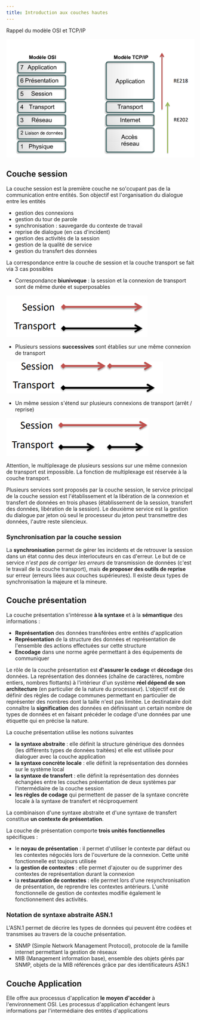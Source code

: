 ```yaml
---
title: Introduction aux couches hautes
---
```


Rappel du modèle OSI et TCP/IP

![](./img/1.png)

## Couche session

La couche session est la première couche ne so'ccupant pas de la communication
entre entités. Son objectif est l'organisation du dialogue entre les entités

+ gestion des connexions
+ gestion du tour de parole
+ synchronisation : sauvegarde du contexte de travail
+ reprise de dialogue (en cas d'incident)
+ gestion des activités de la session
+ gestion de la qualité de service
+ gestion du transfert des données

La correspondance entre la couche de session et la couche transport se fait via
3 cas possibles

+ Correspondance **biunivoque** : la session et la connexion de transport sont de même durée et superposables

![](./img/2.png)

+ Plusieurs sessions **successives** sont établies sur une même connexion de transport

![](./img/3.png)

+ Un même session s'étend sur plusieurs connexions de transport (arrêt /
  reprise)

![](./img/4.png)

Attention, le multiplexage de plusieurs sessions sur une même connexion de
transport est impossible. La fonction de multiplexage est réservée à la couche
transport.

Plusieurs services sont proposés par la couche session, le service principal de
la couche session est l'établissement et la libération de la connexion et
transfert de données en trois phases (établissement de la session, transfert des
données, libération de la session). Le deuxième service est la gestion du
dialogue par jeton où seul le processeur du jeton peut transmettre des données,
l'autre reste silencieux.

### Synchronisation par la couche session

La **synchronisation** permet de gérer les incidents et de retrouver la session
dans un état connu des deux interlocuteurs en cas d'erreur. Le but de ce service
*n'est pas de corriger les erreurs* de transmission de données (c'est le travail
de la couche transport), mais **de proposer des outils de reprise** sur erreur
(erreurs liées aux couches supérieures). Il existe deux types de synchronisation
la majeure et la mineure.

## Couche présentation

La couche présentation s'intéresse **à la syntaxe** et à la **sémantique** des
informations :

+ **Représentation** des données transférées entre entités d'application
+ **Représentation** de la structure des données et représentation de l'ensemble
  des actions effectuées sur cette structure
+ **Encodage** dans une norme agrée permettant à des équipements de communiquer

Le rôle de la couche présentation est **d'assurer le codage** et **décodage**
des données. La représentation des données (chaîne de caractères, nombre
entiers, nombres flottants) à l'intérieur d'un système **réel dépend de son
architecture** (en particulier de la nature du processeur). L'objectif est de
définir des règles de codage communes permettant en particulier de représenter
des nombres dont la taille n'est pas limitée. Le destinataire doit connaître la
**signification** des données en définissant un certain nombre de types de
données et en faisant précéder le codage d'une données par une étiquette qui en
précise la nature.

La couche présentation utilise les notions suivantes

+ **la syntaxe abstraite** : elle définit la structure générique des données
  (les différents types de données traitées) et elle est utilisée pour dialoguer
  avec la couche application
+ **la syntaxe concrète locale** : elle définit la représentation des données
  sur le système local
+ **la syntaxe de transfert** : elle définit la représentation des données
  échangées entre les couches présentation de deux systèmes par l'intermédiaire
  de la couche session
+ **les règles de codage** qui permettent de passer de la syntaxe concrète
  locale à la syntaxe de transfert et réciproquement

La combinaison d'une syntaxe abstraite et d'une syntaxe de transfert constitue
**un contexte de présentation**.

La couche de présentation comporte **trois unités fonctionnelles** spécifiques :

+ le **noyau de présentation** : il permet d'utiliser le contexte par défaut ou
  les contextes négociés lors de l'ouverture de la connexion. Cette unité
  fonctionnelle est toujours utilisée
+ la **gestion de contextes** : elle permet d'ajouter ou de supprimer des
  contextes de représentation durant la connexion
+ la **restauration de contextes** : elle permet lors d'une resynchronisation de
  présentation, de reprendre les contextes antérieurs. L'unité fonctionnelle de
  gestion de contextes modifie également le fonctionnement des activités.

### Notation de syntaxe abstraite ASN.1

L'ASN.1 permet de décrire les types de données qui peuvent être codées et
transmises au travers de la couche présentation.

+ SNMP (Simple Network Management Protocol), protocole de la famille internet
  permettant la gestion de réseaux
+ MIB (Management information base), ensemble des objets gérés par SNMP, objets
  de la MIB référencés grâce par des identificateurs ASN.1

## Couche Application

Elle offre aux processus d'application **le moyen d'accéder** à l'environnement
OSI. Les processus d'application échangent leurs informations par
l'intermédiaire des entités d'applications
